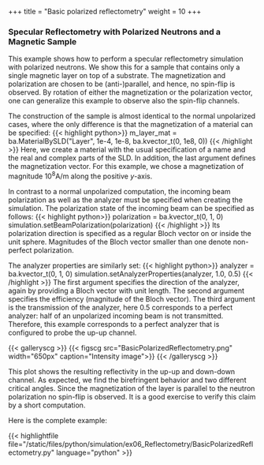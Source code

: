 +++
title = "Basic polarized reflectometry"
weight = 10
+++

### Specular Reflectometry with Polarized Neutrons and a Magnetic Sample

This example shows how to perform a specular reflectometry simulation with polarized neutrons.
We show this for a sample that contains only a single magnetic layer on top of a substrate.
The magnetization and polarization are chosen to be (anti-)parallel, and hence, no
spin-flip is observed.
By rotation of either the magnetization or the polarization vector, one can generalize this example
to observe also the spin-flip channels.

The construction of the sample is almost identical to the normal unpolarized cases, where the only difference is that the magnetization of a material can be specified:
{{< highlight python>}}
m_layer_mat = ba.MaterialBySLD("Layer", 1e-4, 1e-8,
                               ba.kvector_t(0, 1e8, 0))
{{< /highlight >}}
Here, we create a material with the usual specification of a name and the real and complex 
parts of the SLD.
In addition, the last argument defines the magnetization vector.
For this example, we chose a magnetization of magnitude $10^8 \text{A/m}$ along the positive $y$-axis.


In contrast to a normal unpolarized computation, the incoming beam polarization
as well as the analyzer must be specified when creating the simulation.
The polarization state of the incoming beam can be specified as follows:
{{< highlight python>}}
polarization = ba.kvector_t(0, 1, 0)
simulation.setBeamPolarization(polarization)
{{< /highlight >}}
Its polarization direction is specified as a regular Bloch vector on or inside the unit sphere.
Magnitudes of the Bloch vector smaller than one denote non-perfect polarization. 


The analyzer properties are similarly set:
{{< highlight python>}}
analyzer = ba.kvector_t(0, 1, 0)
simulation.setAnalyzerProperties(analyzer, 1.0, 0.5)
{{< /highlight >}}
The first argument specifies the direction of the analyzer, again by providing a 
Bloch vector with unit length. 
The second argument specifies the efficiency (magnitude of the Bloch vector). 
The third argument is the transmission of the analyzer, here $0.5$ corresponds to a perfect 
analyzer: half of an unpolarized incoming beam is not transmitted.
Therefore, this example corresponds to a perfect analyzer that is configured to probe 
the up-up channel.

{{< galleryscg >}}
{{< figscg src="BasicPolarizedReflectometry.png" width="650px" caption="Intensity image">}}
{{< /galleryscg >}}

This plot shows the resulting reflectivity in the up-up and down-down channel.
As expected, we find the birefringent behavior and two different critical angles.
Since the magnetization of the layer is parallel to the neutron polarization 
no spin-flip is observed. 
It is a good exercise to verify this claim by a short computation.

Here is the complete example:

{{< highlightfile file="/static/files/python/simulation/ex06_Reflectometry/BasicPolarizedReflectometry.py"  language="python" >}}

